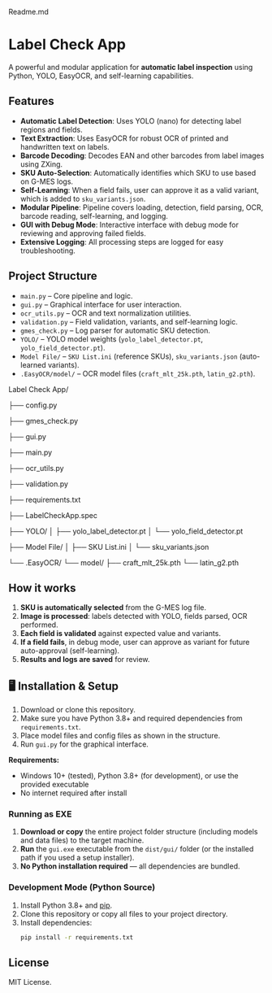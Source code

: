 Readme.md

# Label Check App

A powerful and modular application for **automatic label inspection** using Python, YOLO, EasyOCR, and self-learning capabilities.

## Features

- **Automatic Label Detection**: Uses YOLO (nano) for detecting label regions and fields.
- **Text Extraction**: Uses EasyOCR for robust OCR of printed and handwritten text on labels.
- **Barcode Decoding**: Decodes EAN and other barcodes from label images using ZXing.
- **SKU Auto-Selection**: Automatically identifies which SKU to use based on G-MES logs.
- **Self-Learning**: When a field fails, user can approve it as a valid variant, which is added to `sku_variants.json`.
- **Modular Pipeline**: Pipeline covers loading, detection, field parsing, OCR, barcode reading, self-learning, and logging.
- **GUI with Debug Mode**: Interactive interface with debug mode for reviewing and approving failed fields.
- **Extensive Logging**: All processing steps are logged for easy troubleshooting.

## Project Structure

- `main.py` – Core pipeline and logic.
- `gui.py` – Graphical interface for user interaction.
- `ocr_utils.py` – OCR and text normalization utilities.
- `validation.py` – Field validation, variants, and self-learning logic.
- `gmes_check.py` – Log parser for automatic SKU detection.
- `YOLO/` – YOLO model weights (`yolo_label_detector.pt`, `yolo_field_detector.pt`).
- `Model File/` – `SKU List.ini` (reference SKUs), `sku_variants.json` (auto-learned variants).
- `.EasyOCR/model/` – OCR model files (`craft_mlt_25k.pth`, `latin_g2.pth`).



Label Check App/

├── config.py

├── gmes_check.py

├── gui.py

├── main.py

├── ocr_utils.py

├── validation.py

├── requirements.txt

├── LabelCheckApp.spec

├── YOLO/
│   ├── yolo_label_detector.pt
│   └── yolo_field_detector.pt

├── Model File/
│   ├── SKU List.ini
│   └── sku_variants.json

└── .EasyOCR/
└── model/
├── craft_mlt_25k.pth
└── latin_g2.pth



## How it works

1. **SKU is automatically selected** from the G-MES log file.
2. **Image is processed**: labels detected with YOLO, fields parsed, OCR performed.
3. **Each field is validated** against expected value and variants.
4. **If a field fails**, in debug mode, user can approve as variant for future auto-approval (self-learning).
5. **Results and logs are saved** for review.

## 🖥️ Installation & Setup

1. Download or clone this repository.
2. Make sure you have Python 3.8+ and required dependencies from `requirements.txt`.
3. Place model files and config files as shown in the structure.
4. Run `gui.py` for the graphical interface.


**Requirements:**
- Windows 10+ (tested), Python 3.8+ (for development), or use the provided executable
- No internet required after install

### **Running as EXE**

1. **Download or copy** the entire project folder structure (including models and data files) to the target machine.
2. **Run** the `gui.exe` executable from the `dist/gui/` folder (or the installed path if you used a setup installer).
3. **No Python installation required** — all dependencies are bundled.

### **Development Mode (Python Source)**

1. Install Python 3.8+ and [pip](https://pip.pypa.io/en/stable/installation/).
2. Clone this repository or copy all files to your project directory.
3. Install dependencies:
   ```bash
   pip install -r requirements.txt

## License

MIT License.
